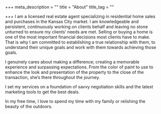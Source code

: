 +++
meta_description = ""
title = "About"
title_tag = ""

+++
I am a licensed real estate agent specializing in residential home sales and purchases in the Kansas City market. I am knowledgeable and persistent, continuously working on clients behalf and leaving no stone unturned to ensure my clients’ needs are met. Selling or buying a home is one of the most important financial decisions most clients have to make. That is why I am committed to establishing a true relationship with them, to understand their unique goals and work with them towards achieving those goals.

I genuinely cares about making a difference; creating a memorable experience and surpassing expectations. From the color of paint to use to enhance the look and presentation of the property to the close of the transaction, she’s there throughout the journey.

I set my services on a foundation of savvy negotiation skills and the latest marketing tools to get the best deals.

In my free time, I love to spend my time with my family or relishing the beauty of the outdoors.